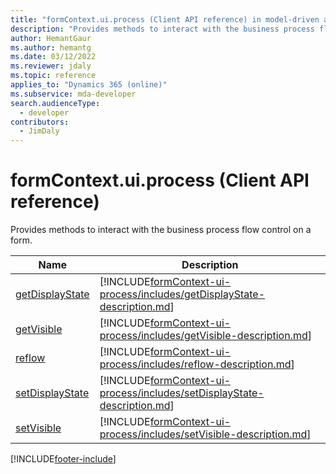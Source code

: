 ```yaml
---
title: "formContext.ui.process (Client API reference) in model-driven apps"
description: "Provides methods to interact with the business process flow control on a form."
author: HemantGaur
ms.author: hemantg
ms.date: 03/12/2022
ms.reviewer: jdaly
ms.topic: reference
applies_to: "Dynamics 365 (online)"
ms.subservice: mda-developer
search.audienceType: 
  - developer
contributors:
  - JimDaly
---
```

# formContext.ui.process (Client API reference)



Provides methods to interact with the business process flow control on a form.

|Name|Description|
|--|--|
|[getDisplayState](formContext-ui-process/getDisplayState.md)|[!INCLUDE[formContext-ui-process/includes/getDisplayState-description.md](formContext-ui-process/includes/getDisplayState-description.md)]|
|[getVisible](formContext-ui-process/getVisible.md)|[!INCLUDE[formContext-ui-process/includes/getVisible-description.md](formContext-ui-process/includes/getVisible-description.md)]|
|[reflow](formContext-ui-process/reflow.md)|[!INCLUDE[formContext-ui-process/includes/reflow-description.md](formContext-ui-process/includes/reflow-description.md)]|
|[setDisplayState](formContext-ui-process/setDisplayState.md)|[!INCLUDE[formContext-ui-process/includes/setDisplayState-description.md](formContext-ui-process/includes/setDisplayState-description.md)]|
|[setVisible](formContext-ui-process/setVisible.md)|[!INCLUDE[formContext-ui-process/includes/setVisible-description.md](formContext-ui-process/includes/setVisible-description.md)]|


[!INCLUDE[footer-include](../../../../includes/footer-banner.md)]
